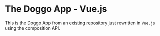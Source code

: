 # The Doggo App - Vue.js

This is the Doggo App from an [existing repository](https://github.com/Imran-Sehic/doggo-app) just rewritten in `Vue.js` using the composition API.
